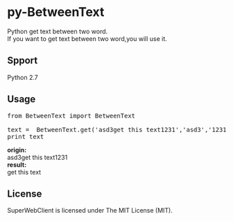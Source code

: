 # py-BetweenText
Python get text between two word.  
If you want to get text between two word,you will use it.

## Spport
Python 2.7

## Usage
<pre>
from BetweenText import BetweenText

text =  BetweenText.get('asd3get this text1231','asd3','1231')
print text
</pre>

<b>origin:</b>    
asd3get this text1231  
<b>result:</b>  
get this text
## License
SuperWebClient is licensed under The MIT License (MIT).
